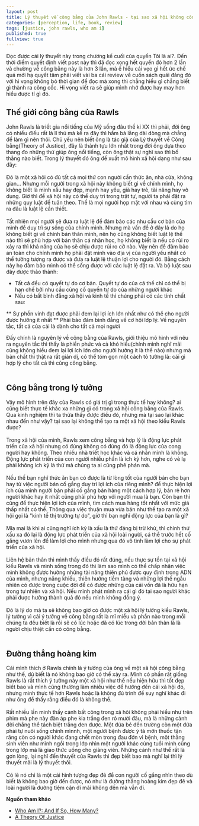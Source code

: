 ```yaml
---
layout: post
title: Lý thuyết về công bằng của John Rawls - tại sao xã hội không công bằng?
categories: [perception, life, book, review]
tags: [justice, john rawls, who am i]
published: true
fullview: true
---
```


Đọc được cái lý thuyết này trong chương kế cuối của quyển Tôi là ai?. Đến thời điểm quyết định viết post này thì đã đọc xong hết quyển đó hơn 2 lần và chường về công bằng này là hơn 3 lần, mà ế hiểu cái vẹo gì hết ức chế quá mới hạ quyết tâm phải viết vài ba cái review về cuốn sách quái đảng đó với hi vọng không bỏ thời gian để đọc mà xong thì chẳng hiểu gì chẳng biết gì thành ra công cốc. Hi vọng viết ra sẽ giúp mình nhớ được hay may hơn hiểu được tí gì đó.


<h2>Thế giới công bằng của Rawls</h2>

John Rawls là triết gia nổi tiếng của Mỹ sống đâu thế kỉ XX thì phải, đời ông có nhiều điều rất là lí thú mà kể ra đây thì hầm bà lằng dài dòng mà chẳng để làm gì nên thôi. Chủ yếu nên biết ông là tác giả của Lý thuyết về Công bằng(Theory of Justice), đây là thành tựu lớn nhất trong đời ông dựa theo thang đo những thứ giúp ông nổi tiếng, còn ông thật sự nghĩ sao thì bố thằng nào biết. Trong lý thuyết đó ông đề xuất mô hình xã hội dạng như sau đây:
<br><br>
Đó là một xã hội có đủ tất cả mọi thứ con người cần thức ăn, nhà cửa, không gian... Nhưng mỗi người trong xã hội này không biết gì về chính mình, họ không biết là mình xấu hay đẹp, mạnh hay yếu, già hay trẻ, tài năng hay vô dụng. Giờ thì để xã hội này có thể duy trì trong trật tự, người ta phải đặt ra những quy luật để tuân theo. Thế là mọi người họp mặt với nhau và cùng tìm ra đâu là luật lệ cần thiết.
<br><br>
Tất nhiên mọi người sẽ đưa ra luật lệ để đảm bảo các nhu cầu cơ bản của mình để duy trì sự sống của chính mình. Nhưng mà vấn đề ở đây là do họ không biết gì về chính bản thân mình, nên họ cũng không biết luật lệ thế nào thì sẽ phù hợp với bản thân cá nhân học, họ không biết là nếu có rủi ro xảy ra thì khả năng của họ sẽ chịu được rủi ro cỡ nào. Vậy nên để đảm bảo an toàn cho chính mình họ phải đặt mình vào địa vị của người yếu nhất có thể tưởng tượng ra được và đưa ra luật lệ thuận lợi cho người đó. Bằng cách này họ đảm bảo mình có thể sống được với các luật lệ đặt ra. Và bộ luật sau đây được thảo thành:

* Tất cả đều có quyết tự do cơ bản. Quyết tự do của cá thể chỉ có thể bị hạn chế bởi nhu cầu củng cố quyền tự do của những người khác
* Nếu có bất bình đẳng xã hội và kinh tế thì chúng phải có các tính chất sau:

** Sự phồn vinh đạt được phải đem lại lợi ích lớn nhất như có thể cho người được hưởng ít nhất
** Phải bảo đảm bình đẳng về cơ hội lớp lý. Về nguyên tắc, tất cả của cải là dành cho tất cả mọi người

Đấy chính là nguyên lý về công bằng của Rawls, giới thiệu mô hình với nêu ra nguyên tắc thì thấy là phiền phức và cả khó hiểu(chính mình nghĩ mãi cũng không hiểu đem lại lợi ích lớn cho người hưởng ít là thế nào) nhưng mà bản chất thì thật ra rất giản dị, có thể tóm gọn một cách tỏ tường là: cái gì hợp lý cho tất cả thì cũng công bằng.
<br><br>

<h2>Công bằng trong lý tưởng</h2>

Vậy mô hình trên đây của Rawls có giá trị gì trong thực tế hay không? ai cũng biết thực tế khác xa những gì có trong xã hội công bằng của Rawls. Qua kinh nghiệm thì ta thừa thấy được điều đó, nhưng mà tại sao lại khác nhau đến như vậy? tại sao lại không thể tạo ra một xã hội theo kiểu Rawls được?<br><br>
Trong xã hội của mình, Rawls xem công bằng và hợp lý là động lực phát triển của xã hội nhưng có đúng không có đúng đó là động lực của cong người hay không. Theo nhiều nhà triết học khác và cá nhân mình là không. Động lực phát triển của con người nhiều phần là ích kỷ hơn, nghe có vẻ lạ phải không ích kỷ là thứ mà chúng ta ai cũng phê phán mà. 
<br><br>
Nếu thế bạn nghĩ thức ăn bạn có được là từ lòng tốt của người bán cho bạn hay từ việc người bán cố gắng duy trì lợi ích của riêng mình? để thực hiện lợi ích của mình người bán phải cố gắng bán hàng một cách hợp lý, bán rẻ hơn người khác hay ít nhất cũng phải phù hợp với người mua là bạn. Còn bạn thì cũng để thực hiện lợi ích của mình, tìm cách mua hàng tốt nhất với mức giá thấp nhất có thể. Thông qua việc thuận mua vừa bán như thế tạo ra một xã hội gọi là "kinh tế thị trường tự do", giờ thì bạn nghĩ động lực của bạn là gì?
<br><br>
Mỉa mai là khi ai cũng nghĩ ích kỷ là xấu là thứ đáng bị trừ khử, thì chính thứ xấu xa đó lại là động lực phát triển của xã hội loài người, cá thể trước hết cố gắng vươn lên để làm lợi cho mình nhưng qua đó vô tình làm lợi cho sự phát triển của xã hội.
<br><br>
Liên hệ bản thân thì mình thấy điều đó rất đúng, nếu thực sự tồn tại xã hội kiểu Rawls và mình sống trong đó thì làm sao mình có thể chấp nhận việc mình không được hưởng những tài năng thiên phú được quy định trong ADN của mình, nhưng năng khiếu, thiên hướng tiềm tàng và những lợi thế ngẫu nhiên có được trong cuộc đời để có được những của cải vốn đã là hữu hạn trong tự nhiên và xã hội. Nếu mình phát mình ra cái gì đó tại sao người khác phải được hưởng thành quả đó nếu mình không đồng ý.
<br><br>
Đó là lý do mà ta sẽ không bao giờ có được một xã hội lý tưởng kiểu Rawls, lý tưởng vì cái ý tưởng về công bằng rất là mĩ miều và phần nào trong mỗi chúng ta đều biết là rồi sẽ có lúc hoặc đã có lúc trong đời bản thân là là người chịu thiệt cần có công bằng. 
<br><br>

<h2>Đường thẳng hoàng kim</h2>

Cái mình thích ở Rawls chính là ý tưởng của ông về một xã hội công bằng như thế, dù biết là nó không bao giờ có thể xảy ra. Mình có phần rất giống Rawls là rất thích ý tưởng này một xã hội như thế nếu hiện hữu thì tốt đẹp biết bao và mình cũng thường làm nhiều việc để hướng đến cái xã hội đó, nhưng mình thực tế hơn Rawls hoặc là không đủ trình để suy nghĩ khác đi như ông để thấy rằng điều đó là không thể. 
<br><br>
Rất nhiều lần mình thấy cảnh bất công trong xã hôi không phải hiểu như trên phim mà phe này đàn áp phe kia trắng đen rỏ mười đâu, mà là những cảnh đời chẳng thể tách biệt trắng đen được. Một đứa bé đến trường còn một đứa phải tự nuôi sống chính mìnnh, một người bệnh được ý tá mớn thuốc tận răng còn có người khác đang chết mòn trong đau đớn vì bệnh, một thằng sinh viên như mình ngồi trong lớp nhìn một người khác cùng tuổi mình cũng trong lớp mà là giao thức uống cho giảng viên. Những cảnh như thể rất là gợn lòng, lại nghĩ đến thuyết của Rawls thì đẹp biết bao mà nghĩ lại thì lý thuyết mãi là lý thuyết thôi. 
<br><br>
Có lẽ nó chỉ là một cái hình tượng đẹp đẽ để con người cố gắng nhìn theo dù biết là không bao giờ đến được, nó như là đường thẳng hoàng kim đẹp đẽ và loài người là đường tiệm cận đi mãi không đến mà vẫn đi.

**Nguồn tham khảo**

* <a href="https://www.google.com/webhp?sourceid=chrome-instant&ion=1&espv=2&es_th=1&ie=UTF-8#q=who%20am%20i%20if%20so%20how%20many&es_th=1">Who Am I?: And If So, How Many?</a>
* <a href="http://en.wikipedia.org/wiki/A_Theory_of_Justice">A Theory Of Justice</a>
